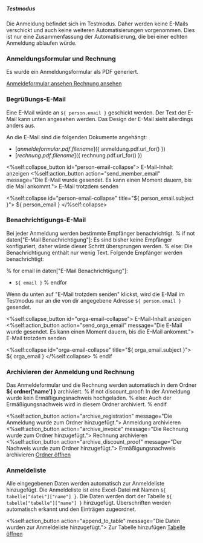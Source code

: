 <div class="alert alert-info" role="alert">
  <h5 class="alert-heading">Testmodus</h5>

  Die Anmeldung befindet sich im Testmodus. Daher werden keine E-Mails
  verschickt und auch keine weiteren Automatisierungen vorgenommen. Dies ist nur
  eine Zusammenfassung der Automatisierung, die bei einer echten Anmeldung
  ablaufen würde.
</div>

### Anmeldungsformular und Rechnung

Es wurde ein Anmeldungsformular als PDF generiert.

<p>
  <a href="${ anmeldung.pdf.url_for() }"
    target="_blank"
    class="btn btn-primary btn-sm">
      Anmeldeformular ansehen
  </a>
  <a href="${ rechnung.pdf.url_for() }"
    target="_blank"
    class="btn btn-primary btn-sm">
      Rechnung ansehen
  </a>
</p>

### Begrüßungs-E-Mail
Eine E-Mail würde an `${ person.email }` geschickt werden.
Der Text der E-Mail kann unten angesehen werden. Das Design der
E-Mail sieht allerdings anders aus.

An die E-Mail sind die folgenden Dokumente angehängt:

- [${ anmeldeformular.pdf.filename }](${ anmeldung.pdf.url_for() })
- [${ rechnung.pdf.filename }](${ rechnung.pdf.url_for() })

<p>
  <%self:collapse_button id="person-email-collapse">
    E-Mail-Inhalt anzeigen
  </%self:collapse_button>
  <%self:action_button action="send_member_email"
                       message="Die E-Mail wurde gesendet. Es kann einen Moment dauern, bis die Mail ankommt.">
    E-Mail trotzdem senden
  </%self:action_button>
</p>

<%self:collapse id="person-email-collapse" title="${ person_email.subject }">
  ${ person_email }
</%self:collapse>

### Benachrichtigungs-E-Mail
Bei jeder Anmeldung werden bestimmte Empfänger benachrichtigt.
% if not daten["E-Mail Benachrichtigung"]:
Es sind bisher keine Empfänger konfiguriert, daher würde dieser Schritt
übersprungen werden.
% else:
Die Benachrichtigung enthält nur wenig Text. Folgende Empfänger werden benachrichtigt:

% for email in daten["E-Mail Benachrichtigung"]:
  - `${ email }`
% endfor

Wenn du unten auf "E-Mail trotzdem senden" klickst, wird die E-Mail im Testmodus
nur an die von dir angegebene Adresse `${ person.email }` gesendet.

<p>
  <%self:collapse_button id="orga-email-collapse">
    E-Mail-Inhalt anzeigen
  </%self:collapse_button>
  <%self:action_button action="send_orga_email"
                       message="Die E-Mail wurde gesendet. Es kann einen Moment dauern, bis die E-Mail ankommt.">
    E-Mail trotzdem senden
  </%self:action_button>
</p>

<%self:collapse id="orga-email-collapse" title="${ orga_email.subject }">
  ${ orga_email }
</%self:collapse>
% endif

### Archivieren der Anmeldung und Rechnung
Das Anmeldeformular und die Rechnung werden automatisch in dem Ordner
**${ ordner['name'] }** archiviert.
% if not discount_proof:
In der Anmeldung wurde kein Ermäßigungsnachweis hochgeladen.
% else:
Auch der Ermäßigungsnachweis wird in diesem Ordner archiviert.
% endif

<p>
  <%self:action_button action="archive_registration"
                       message="Die Anmeldung wurde zum Ordner hinzugefügt.">
    Anmeldung archivieren
  </%self:action_button>
  <%self:action_button action="archive_invoice"
                       message="Die Rechnung wurde zum Ordner hinzugefügt.">
    Rechnung archivieren
  </%self:action_button>
  <%self:action_button action="archive_discount_proof"
                       message="Der Nachweis wurde zum Ordner hinzugefügt.">
    Ermäßigungsnachweis archivieren
  </%self:action_button>
  <a class="btn btn-secondary btn-sm"
     target="_blank"
     href="${ ordner['webUrl'] }">Ordner öffnen</a>
</p>

### Anmeldeliste
Alle eingegebenen Daten werden automatisch zur Anmeldeliste hinzugefügt. Die
Anmeldeliste ist eine Excel-Datei mit Namen
`${ tabelle["datei"]["name"] }`. Die Daten werden dort der Tabelle
`${ tabelle["tabelle"]["name"] }` hinzugefügt. Überschriften werden
automatisch erkannt und den Einträgen zugeordnet.

<p>
  <%self:action_button action="append_to_table"
                       message="Die Daten wurden zur Anmeldeliste hinzugefügt.">
    Zur Tabelle hinzufügen
  </%self:action_button>
  <a class="btn btn-secondary btn-sm"
     target="_blank"
     href="${ tabelle['datei']['webUrl'] }">Tabelle öffnen</a>
</p>
